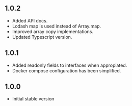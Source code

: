 ## 1.0.2

- Added API docs.
- Lodash map is used instead of Array.map.
- Improved array copy implementations.
- Updated Typescript version.

## 1.0.1

- Added readonly fields to interfaces when appropiated.
- Docker compose configuration has been simplified.

## 1.0.0

- Initial stable version
